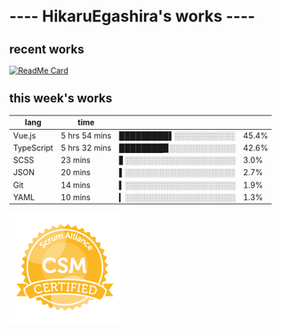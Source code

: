 # ---- HikaruEgashira's works ----

## recent works

[![ReadMe Card](https://github-readme-stats.vercel.app/api/pin/?username=twin-te&repo=twinte-front)](https://github.com/twin-te/twinte-front)

## this week's works

| lang        | time           |                       |        |
| ----------- | -------------- | --------------------- | ------ |
| Vue.js      | 5 hrs 54 mins  | █████████▌░░░░░░░░░░░ |  45.4% |
| TypeScript  | 5 hrs 32 mins  | ████████▉░░░░░░░░░░░░ |  42.6% |
| SCSS        | 23 mins        | ▋░░░░░░░░░░░░░░░░░░░░ |   3.0% |
| JSON        | 20 mins        | ▌░░░░░░░░░░░░░░░░░░░░ |   2.7% |
| Git         | 14 mins        | ▍░░░░░░░░░░░░░░░░░░░░ |   1.9% |
| YAML        | 10 mins        | ▎░░░░░░░░░░░░░░░░░░░░ |   1.3% |

<img src="./image/seal-csm.png" alt="" data-canonical-src="./image/seal-csm.png" width="200" height="200" />
